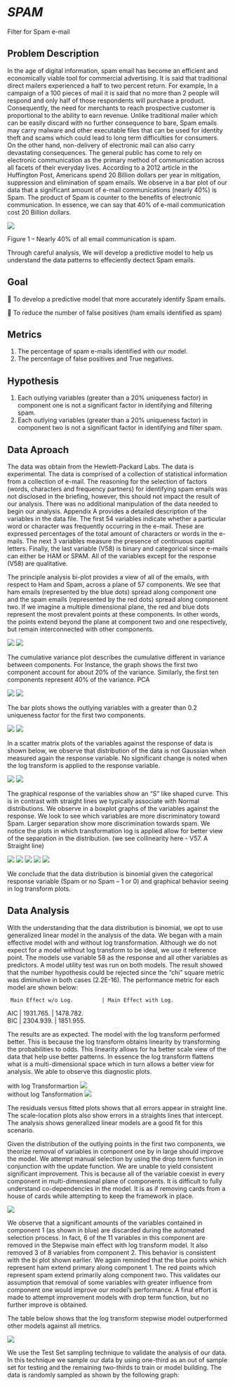 # _SPAM_
Filter for Spam e-mail

## Problem Description

In the age of digital information, spam email has become an efficient and economically viable tool for commercial advertising. It is said that traditional direct mailers experienced a half to two percent return. For example, In a campaign of a 100 pieces of mail it is said that no more than 2 people will respond and only half of those respondents will purchase a product. Consequently, the need for merchants to reach prospective customer is proportional to the ability to earn revenue. Unlike traditional mailer which can be easily discard with no further consequence to bare, Spam emails may carry malware and other executable files that can be used for identity theft and scams which could lead to long term difficulties for consumers. On the other hand, non-delivery of electronic mail can also carry devastating consequences. The general public has come to rely on electronic communication as the primary method of communication across all facets of their everyday lives. According to a 2012 article in the Huffington Post, Americans spend 20 Billion dollars per year in mitigation, suppression and elimination of spam emails. We observe in a bar plot of our data that a significant amount of e-mail communications (nearly 40%) is Spam. The product of Spam is counter to the benefits of electronic communication. In essence, we can say that 40% of e-mail communication cost 20 Billion dollars.

![](Images/hamvspam.png)
                                
Figure 1 – Nearly 40% of all email communication is spam.

Through careful analysis, We will develop a predictive model to help us understand the data patterns to effeciently dectect Spam emails.
## Goal
   To develop a predictive model that more accurately identify Spam emails.
  
   To reduce the number of false positives (ham emails identified as spam)
## Metrics
  1. The percentage of spam e-mails identified with our model.
  2. The percentage of false positives and True negatives.
## Hypothesis
  1. Each outlying variables (greater than a 20% uniqueness factor) in component one is not a significant factor in identifying and filtering spam.
  2. Each outlying variables (greater than a 20% uniqueness factor) in component two is not a significant factor in identifying and filter spam.
## Data Aproach 

The data was obtain from the Hewlett-Packard Labs. The data is experimental. The data is comprised of a collection of statistical information from a collection of e-mail. The reasoning for the selection of factors (words, characters and frequency partners) for identifying spam emails was not disclosed in the briefing, however, this should not impact the result of our analysis. There was no additional manipulation of the data needed to begin our analysis. Appendix A provides a detailed description of the variables in the data file. The first 54 variables indicate whether a particular word or character was frequently occurring in the e-mail. These are expressed percentages of the total amount of characters or words in the e-mails. The next 3 variables measure the presence of continuous capital letters. Finally, the last variable (V58) is binary and categorical since e-mails can either be HAM or SPAM. All of the variables except for the response (V58) are qualitative.

The principle analysis bi-plot provides a view of all of the emails, with respect to Ham and Spam, across a plane of 57 components. We see that ham emails (represented by the blue dots) spread along component one and the spam emails (represented by the red dots) spread along component two. If we imagine a multiple dimensional plane, the red and blue dots represent the most prevalent points at these components. In other words, the points extend beyond the plane at component two and one respectively, but remain interconnected with other components.

![](Images/biplot_no_log_Trans) ![](Images/biplot_with_log_Trans)

The cumulative variance plot describes the cumulative different in variance between components. For Instance, the graph shows the first two component account for about 20% of the variance. Similarly, the first ten components represent 40% of the variance.
PCA

![](Images/cummulative_sum.png) ![](Images/porpotion_variance.png)

The bar plots shows the outlying variables with a greater than 0.2 uniqueness factor for the first two components.

![](Images/barplotloadings.png) ![](Images.loadings2.png)

In a scatter matrix plots of the variables against the response of data is shown below, we observe that distribution of the data is not Gaussian when measured again the response variable. No significant change is noted when the log transform is applied to the response variable.

![](Images/scatterlog1_8v58.png) ![](Images/scatterlog47_57v58.png)

The graphical response of the variables show an “S” like shaped curve. This is in contrast with straight lines we typically associate with Normal distributions. We observe in a boxplot graphs of the variables against the response. We look to see which variables are more discriminatory toward Spam. Larger separation show more discrimination towards spam. We notice the plots in which transformation log is applied allow for better view of the separation in the distribution.
(we see collinearity here - V57.  A Straight line)


![](Images/boxplot1_9.png) ![](Images/boxplot49_57.png)
![](Images/factorplot1_9.png)  ![](Images/factorplot20_25.png)
![](Images/factorplot49_57.png)

We conclude that the data distribution is binomial given the categorical response variable (Spam or no Spam – 1 or 0) and graphical behavior seeing in log transform plots.

## Data Analysis

With the understanding that the data distribution is binomial, we opt to use generalized linear model in the analysis of the data. We began with a main effective model with and without log transformation. Although we do not expect for a model without log transform to be ideal, we use it reference point. The models use variable 58 as the response and all other variables as predictors. A model utility test was run on both models. The result showed that the number hypothesis could be rejected since the “chi” square metric was diminutive in both cases (2.2E-16). The performance metric for each model are shown below:

     Main Effect w/o Log.         | Main Effect with Log.
      
AIC | 1931.765.              | 1478.782.           
BIC | 2304.939.              | 1851.955.           

The results are as expected. The model with the log transform performed better. This is because the log transform obtains linearity by transforming the probabilities to odds. This linearity allows for ha better scale view of the data that help use better patterns. In essence the log transform flattens what is a multi-dimensional space which in turn allows a better view for analysis. We able to observe this diagnostic plots.

with log Transformartion ![](Images/main_effect_model_log_trans.png)  
without log Tansformation ![](Images/main_effect_model_nologtrans.png)

The residuals versus fitted plots shows that all errors appear in straight line. The scale-location plots also show errors in a straights lines that intercept. The analysis shows generalized linear models are a good fit for this scenario.

Given the distribution of the outlying points in the first two components, we theorize removal of variables in component one by in large should improve the model. We attempt manual selection by using the drop term function in conjunction with the update function. We are unable to yield consistent significant improvement. This is because all of the variable coexist in every component in multi-dimensional plane of components. It is difficult to fully understand co-dependencies in the model. It is as if removing cards from a house of cards while attempting to keep the framework in place.

![](Images/Image%2010-30-20%20at%2011.52%20AM.jpeg)

We observe that a significant amounts of the variables contained in component 1 (as shown in blue) are discarded during the automated selection process. In fact, 6 of the 11 variables in this component are removed in the Stepwise main effect with log transform model. It also removed 3 of 8 variables from component 2. This behavior is consistent with the bi plot shown earlier. We again reminded that the blue points which represent ham extend primary along component 1. The red points which represent spam extend primarily along component two. This validates our assumption that removal of some variables with greater influence from component one would improve our model’s performance. A final effort is made to attempt improvement models with drop term function, but no further improve is obtained.

The table below shows that the log transform stepwise model outperformed other models against all metrics.

![](Images/AICyBIC.jpeg)

We use the Test Set sampling technique to validate the analysis of our data. In this technique we sample our data by using one-third as an out of sample set for testing and the remaining two-thirds to train or model building. The data is randomly sampled as shown by the following graph:

